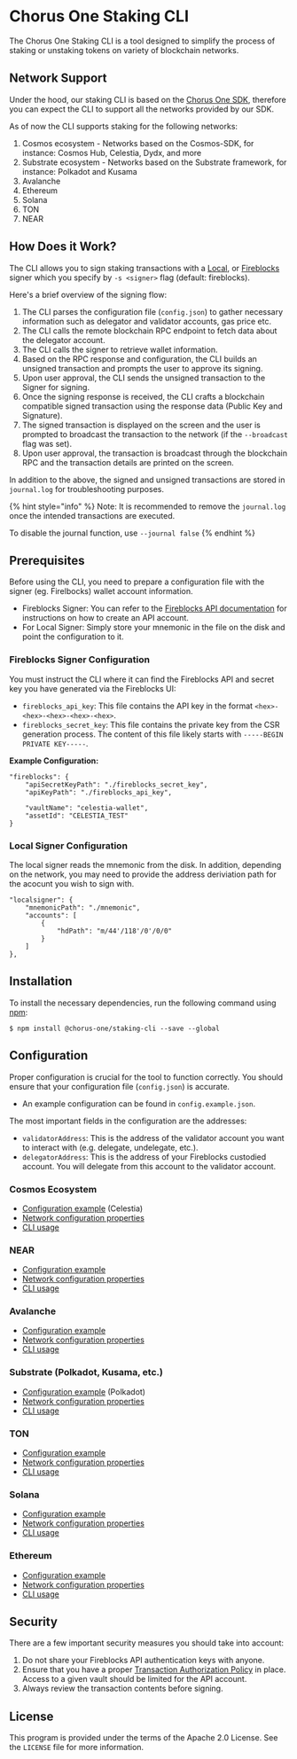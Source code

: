 # Chorus One Staking CLI

The Chorus One Staking CLI is a tool designed to simplify the process of staking or unstaking tokens on variety of blockchain networks.

## Network Support

Under the hood, our staking CLI is based on the [Chorus One SDK](https://github.com/ChorusOne/chorus-one-sdk), therefore you can expect the CLI to support all the networks provided by our SDK.

As of now the CLI supports staking for the following networks:

1. Cosmos ecosystem - Networks based on the Cosmos-SDK, for instance: Cosmos Hub, Celestia, Dydx, and more
2. Substrate ecosystem - Networks based on the Substrate framework, for instance: Polkadot and Kusama
3. Avalanche
4. Ethereum
5. Solana
6. TON
7. NEAR

## How Does it Work?

The CLI allows you to sign staking transactions with a [Local](../signer-local/README.md), or [Fireblocks](../signer-fireblocks/README.md) signer which you specify by `-s <signer>` flag (default: fireblocks).

Here's a brief overview of the signing flow:

1. The CLI parses the configuration file (`config.json`) to gather necessary information such as delegator and validator accounts, gas price etc.
2. The CLI calls the remote blockchain RPC endpoint to fetch data about the delegator account.
3. The CLI calls the signer to retrieve wallet information.
4. Based on the RPC response and configuration, the CLI builds an unsigned transaction and prompts the user to approve its signing.
5. Upon user approval, the CLI sends the unsigned transaction to the Signer for signing.
6. Once the signing response is received, the CLI crafts a blockchain compatible signed transaction using the response data (Public Key and Signature).
7. The signed transaction is displayed on the screen and the user is prompted to broadcast the transaction to the network (if the `--broadcast` flag was set).
8. Upon user approval, the transaction is broadcast through the blockchain RPC and the transaction details are printed on the screen.

In addition to the above, the signed and unsigned transactions are stored in `journal.log` for troubleshooting purposes.

{% hint style="info" %}
Note: It is recommended to remove the `journal.log` once the intended transactions are executed.

To disable the journal function, use `--journal false`
{% endhint %}

## Prerequisites

Before using the CLI, you need to prepare a configuration file with the signer (eg. Firelbocks) wallet account information.

- Fireblocks Signer: You can refer to the [Fireblocks API documentation](https://developers.fireblocks.com/docs/quickstart#api-user-creation) for instructions on how to create an API account.
- For Local Signer: Simply store your mnemonic in the file on the disk and point the configuration to it.

### Fireblocks Signer Configuration

You must instruct the CLI where it can find the Fireblocks API and secret key you have generated via the Fireblocks UI:

- `fireblocks_api_key`: This file contains the API key in the format `<hex>-<hex>-<hex>-<hex>-<hex>`.
- `fireblocks_secret_key`: This file contains the private key from the CSR generation process. The content of this file likely starts with `-----BEGIN PRIVATE KEY-----`.

**Example Configuration:**

```
"fireblocks": {
    "apiSecretKeyPath": "./fireblocks_secret_key",
    "apiKeyPath": "./fireblocks_api_key",

    "vaultName": "celestia-wallet",
    "assetId": "CELESTIA_TEST"
}
```

### Local Signer Configuration

The local signer reads the mnemonic from the disk. In addition, depending on the network, you may need to provide the address deriviation path for the acocunt you wish to sign with.

```
"localsigner": {
    "mnemonicPath": "./mnemonic",
    "accounts": [
        {
            "hdPath": "m/44'/118'/0'/0/0"
        }
    ]
},
```

## Installation

To install the necessary dependencies, run the following command using [npm](https://www.npmjs.com):

```
$ npm install @chorus-one/staking-cli --save --global
```

## Configuration

Proper configuration is crucial for the tool to function correctly. You should ensure that your configuration file (`config.json`) is accurate.

- An example configuration can be found in `config.example.json`.

The most important fields in the configuration are the addresses:

- `validatorAddress`: This is the address of the validator account you want to interact with (e.g. delegate, undelegate, etc.).
- `delegatorAddress`: This is the address of your Fireblocks custodied account. You will delegate from this account to the validator account.

### Cosmos Ecosystem

- [Configuration example](./example/config.celestia.json) (Celestia)
- [Network configuration properties](../cosmos/src/types.d.ts)
- [CLI usage](./README.cosmos.md)

### NEAR

- [Configuration example](./example/config.near.json)
- [Network configuration properties](../near/src/types.d.ts)
- [CLI usage](./README.near.md)

### Avalanche

- [Configuration example](./example/config.avalanche.json)
- [Network configuration properties](../avalanche/src/types.d.ts)
- [CLI usage](./README.avalanche.md)

### Substrate (Polkadot, Kusama, etc.)

- [Configuration example](./example/config.polkadot.json) (Polkadot)
- [Network configuration properties](../substrate/src/types.d.ts)
- [CLI usage](./README.substrate.md)

### TON

- [Configuration example](./example/config.ton.json)
- [Network configuration properties](../ton/src/types.d.ts)
- [CLI usage](./README.ton.md)

### Solana

- [Configuration example](./example/config.solana.json)
- [Network configuration properties](../solana/src/types.d.ts)
- [CLI usage](./README.solana.md)

### Ethereum

- [Configuration example](./example/config.ethereum.json)
- [Network configuration properties](../ethereum/src/lib/types/ethereumConfigNetwork.ts)
- [CLI usage](./README.ethereum.md)

## Security

There are a few important security measures you should take into account:

1. Do not share your Fireblocks API authentication keys with anyone.
2. Ensure that you have a proper [Transaction Authorization Policy](https://developers.fireblocks.com/docs/capabilities#transaction-authorization-policy-tap) in place. Access to a given vault should be limited for the API account.
3. Always review the transaction contents before signing.

## License

This program is provided under the terms of the Apache 2.0 License. See the `LICENSE` file for more information.
